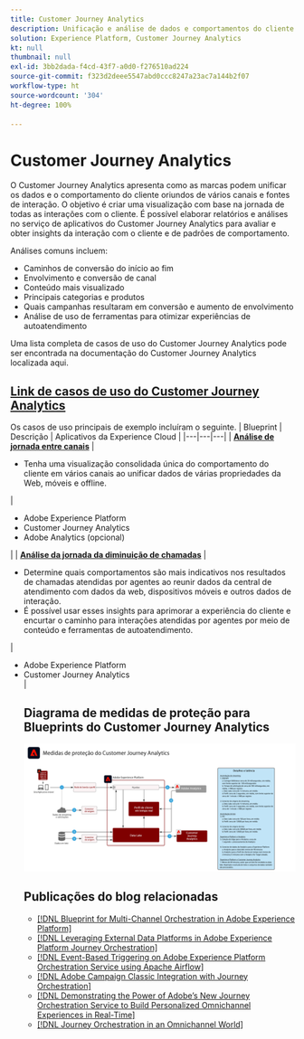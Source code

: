 ```yaml
---
title: Customer Journey Analytics
description: Unificação e análise de dados e comportamentos do cliente a partir da jornada do cliente
solution: Experience Platform, Customer Journey Analytics
kt: null
thumbnail: null
exl-id: 3bb2dada-f4cd-43f7-a0d0-f276510ad224
source-git-commit: f323d2deee5547abd0ccc8247a23ac7a144b2f07
workflow-type: ht
source-wordcount: '304'
ht-degree: 100%

---
```


# Customer Journey Analytics

O Customer Journey Analytics apresenta como as marcas podem unificar os dados e o comportamento do cliente oriundos de vários canais e fontes de interação. O objetivo é criar uma visualização com base na jornada de todas as interações com o cliente. É possível elaborar relatórios e análises no serviço de aplicativos do Customer Journey Analytics para avaliar e obter insights da interação com o cliente e de padrões de comportamento.

Análises comuns incluem:

* Caminhos de conversão do início ao fim
* Envolvimento e conversão de canal
* Conteúdo mais visualizado
* Principais categorias e produtos
* Quais campanhas resultaram em conversão e aumento de envolvimento
* Análise de uso de ferramentas para otimizar experiências de autoatendimento

Uma lista completa de casos de uso do Customer Journey Analytics pode ser encontrada na documentação do Customer Journey Analytics localizada aqui.

## [Link de casos de uso do Customer Journey Analytics](https://experienceleague.adobe.com/docs/analytics-platform/using/cja-usecases/cja-usecases.html?lang=pt-BR)

Os casos de uso principais de exemplo incluíram o seguinte.
| Blueprint | Descrição |  Aplicativos da Experience Cloud |
|---|---|---|
| **[Análise de jornada entre canais](https://experienceleague.adobe.com/docs/analytics-platform/using/cja-usecases/cross-channel.html?lang=pt-BR)**  | <ul><li>Tenha uma visualização consolidada única do comportamento do cliente em vários canais ao unificar dados de várias propriedades da Web, móveis e offline.</li></ul> | <ul><li>Adobe Experience Platform</li><li>Customer Journey Analytics</li><li>Adobe Analytics (opcional)</li></ul>|
| **[Análise da jornada da diminuição de chamadas](https://experienceleague.adobe.com/docs/analytics-platform/using/cja-usecases/call-center.html?lang=pt-BR)** | <ul><li>Determine quais comportamentos são mais indicativos nos resultados de chamadas atendidas por agentes ao reunir dados da central de atendimento com dados da web, dispositivos móveis e outros dados de interação.</li><li>É possível usar esses insights para aprimorar a experiência do cliente e encurtar o caminho para interações atendidas por agentes por meio de conteúdo e ferramentas de autoatendimento.  </li></ul> | <ul><li>Adobe Experience Platform</li><li>Customer Journey Analytics</li> |

## Diagrama de medidas de proteção para Blueprints do Customer Journey Analytics

![Diagrama de medidas de proteção](assets/cja_guardrails.png)

## Publicações do blog relacionadas

* [[!DNL Blueprint for Multi-Channel Orchestration in Adobe Experience Platform]](https://medium.com/adobetech/blueprint-for-multi-channel-orchestration-in-adobe-experience-platform-c68317e94184)
* [[!DNL Leveraging External Data Platforms in Adobe Experience Platform Journey Orchestration]](https://medium.com/adobetech/leveraging-external-data-platforms-in-adobe-experience-platform-journey-orchestration-54fc6134fe17)
* [[!DNL Event-Based Triggering on Adobe Experience Platform Orchestration Service using Apache Airflow]](https://medium.com/adobetech/event-based-triggering-on-adobe-experience-platform-orchestration-service-using-apache-airflow-8607b28251f1)
* [[!DNL Adobe Campaign Classic Integration with Journey Orchestration]](https://medium.com/adobetech/adobe-campaign-classic-integration-with-journey-orchestration-ae577653281)
* [[!DNL Demonstrating the Power of Adobe’s New Journey Orchestration Service to Build Personalized Omnichannel Experiences in Real-Time]](https://medium.com/adobetech/demonstrating-the-power-of-adobes-new-journey-orchestration-service-to-build-personalized-aa60d88cd34)
* [[!DNL Journey Orchestration in an Omnichannel World]](https://medium.com/adobetech/journey-orchestration-in-an-omnichannel-world-3a2d32d556d9)
